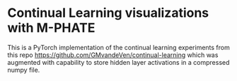 # Continual Learning visualizations with M-PHATE
This is a PyTorch implementation of the continual learning experiments from this repo 
https://github.com/GMvandeVen/continual-learning
which was augmented with capability to store hidden layer activations in a compressed numpy file.
